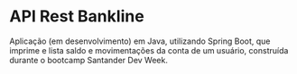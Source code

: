 # API Rest Bankline

Aplicação (em desenvolvimento) em Java, utilizando Spring Boot, que imprime e lista saldo e movimentações da conta de um usuário, construída durante o bootcamp Santander Dev Week.
